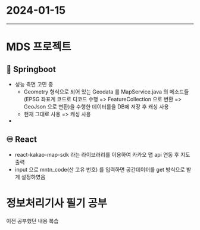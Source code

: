 # 2024-01-15
----------------

# MDS 프로젝트

## 🍃 Springboot
- 성능 측면 고민 중
    - Geometry 형식으로 되어 있는 Geodata 를 MapService.java 의 메소드들(EPSG 좌표계 코드로 디코드 수행 => FeatureCollection 으로 변환 => GeoJson 으로 변환)을 수행한 데이터를을 DB에 저장 후 캐싱 사용
    - 현재 그대로 사용 => 캐싱 사용
- 

## ♾️ React
- react-kakao-map-sdk 라는 라이브러리를 이용하여 카카오 맵 api 연동 후 지도 출력
- input 으로 mntn_code(산 고유 번호) 를 입력하면 공간데이터를 get 방식으로 받게 설정하였음

# 정보처리기사 필기 공부
이전 공부했던 내용 복습